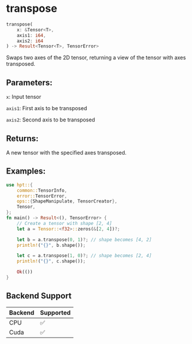 # transpose
```rust
transpose(
    x: &Tensor<T>,
    axis1: i64,
    axis2: i64
) -> Result<Tensor<T>, TensorError>
```
Swaps two axes of the 2D tensor, returning a view of the tensor with axes transposed.

## Parameters:
`x`: Input tensor

`axis1`: First axis to be transposed

`axis2`: Second axis to be transposed

## Returns:
A new tensor with the specified axes transposed.

## Examples:
```rust
use hpt::{
    common::TensorInfo,
    error::TensorError,
    ops::{ShapeManipulate, TensorCreator},
    Tensor,
};
fn main() -> Result<(), TensorError> {
    // Create a tensor with shape [2, 4]
    let a = Tensor::<f32>::zeros(&[2, 4])?;

    let b = a.transpose(0, 1)?; // shape becomes [4, 2]
    println!("{}", b.shape());

    let c = a.transpose(1, 0)?; // shape becomes [2, 4]
    println!("{}", c.shape());

    Ok(())
}
```
## Backend Support
| Backend | Supported |
|---------|-----------|
| CPU     | ✅         |
| Cuda    | ✅        |